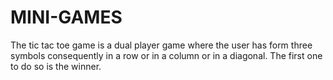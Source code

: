 # MINI-GAMES
The tic tac toe game is a dual player game 
where the user has form three symbols consequently in a row or in a column or in a diagonal.
The first one to do so is the winner.
